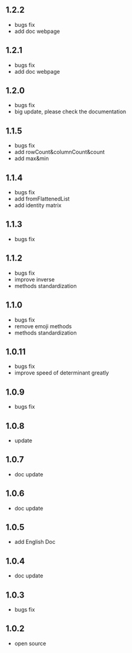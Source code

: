 ## 1.2.2

- bugs fix
- add doc webpage

## 1.2.1

- bugs fix
- add doc webpage

## 1.2.0

- bugs fix
- big update, please check the documentation

## 1.1.5

- bugs fix
- add rowCount&columnCount&count
- add max&min

## 1.1.4

- bugs fix
- add fromFlattenedList
- add identity matrix

## 1.1.3

- bugs fix

## 1.1.2

- bugs fix
- improve inverse
- methods standardization

## 1.1.0

- bugs fix
- remove emoji methods
- methods standardization

## 1.0.11

- bugs fix
- improve speed of determinant greatly 

## 1.0.9

- bugs fix

## 1.0.8

- update

## 1.0.7

- doc update

## 1.0.6

- doc update

## 1.0.5

- add English Doc

## 1.0.4

- doc update

## 1.0.3

- bugs fix

## 1.0.2

- open source